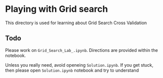 # Playing with Grid search 

This directory is used for learning about Grid Search Cross Validation

## Todo
Please work on `Grid_Search_Lab_.ipynb`. Directions are provided within the notebook.

Unless you really need, avoid openeing `Solution.ipynb`. If you get stuck, then please open `Solution.ipynb` notebook and try to understand
